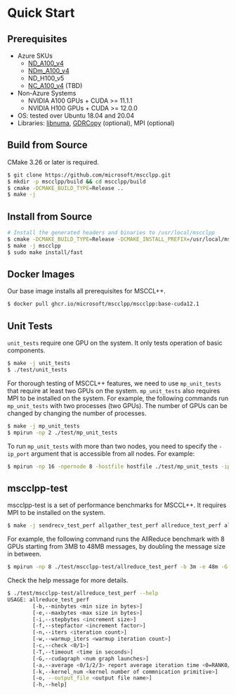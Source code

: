 # Quick Start

## Prerequisites

* Azure SKUs
    * [ND_A100_v4](https://learn.microsoft.com/en-us/azure/virtual-machines/nda100-v4-series)
    * [NDm_A100_v4](https://learn.microsoft.com/en-us/azure/virtual-machines/ndm-a100-v4-series)
    * ND_H100_v5
    * [NC_A100_v4](https://learn.microsoft.com/en-us/azure/virtual-machines/nc-a100-v4-series) (TBD)
* Non-Azure Systems
    * NVIDIA A100 GPUs + CUDA >= 11.1.1
    * NVIDIA H100 GPUs + CUDA >= 12.0.0
* OS: tested over Ubuntu 18.04 and 20.04
* Libraries: [libnuma](https://github.com/numactl/numactl), [GDRCopy](https://github.com/NVIDIA/gdrcopy) (optional), MPI (optional)

## Build from Source

CMake 3.26 or later is required.

```bash
$ git clone https://github.com/microsoft/mscclpp.git
$ mkdir -p mscclpp/build && cd mscclpp/build
$ cmake -DCMAKE_BUILD_TYPE=Release ..
$ make -j
```

## Install from Source

```bash
# Install the generated headers and binaries to /usr/local/mscclpp
$ cmake -DCMAKE_BUILD_TYPE=Release -DCMAKE_INSTALL_PREFIX=/usr/local/mscclpp ..
$ make -j mscclpp
$ sudo make install/fast
```

## Docker Images

Our base image installs all prerequisites for MSCCL++.

```bash
$ docker pull ghcr.io/microsoft/mscclpp/mscclpp:base-cuda12.1
```

## Unit Tests

`unit_tests` require one GPU on the system. It only tests operation of basic components.

```bash
$ make -j unit_tests
$ ./test/unit_tests
```

For thorough testing of MSCCL++ features, we need to use `mp_unit_tests` that require at least two GPUs on the system. `mp_unit_tests` also requires MPI to be installed on the system. For example, the following commands run `mp_unit_tests` with two processes (two GPUs). The number of GPUs can be changed by changing the number of processes.

```bash
$ make -j mp_unit_tests
$ mpirun -np 2 ./test/mp_unit_tests
```

To run `mp_unit_tests` with more than two nodes, you need to specify the `-ip_port` argument that is accessible from all nodes. For example:

```bash
$ mpirun -np 16 -npernode 8 -hostfile hostfile ./test/mp_unit_tests -ip_port 10.0.0.5:50000
```

## mscclpp-test

mscclpp-test is a set of performance benchmarks for MSCCL++. It requires MPI to be installed on the system.

```bash
$ make -j sendrecv_test_perf allgather_test_perf allreduce_test_perf alltoall_test_perf
```

For example, the following command runs the AllReduce benchmark with 8 GPUs starting from 3MB to 48MB messages, by doubling the message size in between.

```bash
$ mpirun -np 8 ./test/mscclpp-test/allreduce_test_perf -b 3m -e 48m -G 100 -n 100 -w 20 -f 2 -k 4
```

Check the help message for more details.

```bash
$ ./test/mscclpp-test/allreduce_test_perf --help
USAGE: allreduce_test_perf 
        [-b,--minbytes <min size in bytes>] 
        [-e,--maxbytes <max size in bytes>] 
        [-i,--stepbytes <increment size>] 
        [-f,--stepfactor <increment factor>] 
        [-n,--iters <iteration count>] 
        [-w,--warmup_iters <warmup iteration count>] 
        [-c,--check <0/1>] 
        [-T,--timeout <time in seconds>] 
        [-G,--cudagraph <num graph launches>] 
        [-a,--average <0/1/2/3> report average iteration time <0=RANK0/1=AVG/2=MIN/3=MAX>] 
        [-k,--kernel_num <kernel number of commnication primitive>] 
        [-o, --output_file <output file name>] 
        [-h,--help]
```
